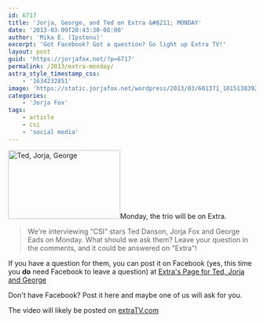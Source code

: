 ```yaml
---
id: 6717
title: 'Jorja, George, and Ted on Extra &#8211; MONDAY'
date: '2013-03-09T20:43:30-08:00'
author: 'Mika E. (Ipstenu)'
excerpt: 'Got Facebook? Got a question? Go light up Extra TV!'
layout: post
guid: 'https://jorjafox.net/?p=6717'
permalink: /2013/extra-monday/
astra_style_timestamp_css:
    - '1634232851'
image: 'https://static.jorjafox.net/wordpress/2013/03/601371_10151383926119755_1267239790_n.jpg'
categories:
    - 'Jorja Fox'
tags:
    - article
    - csi
    - 'social media'
---
```


<img class="alignleft size-thumbnail wp-image-6718" alt="Ted, Jorja, George" src="//static.jorjafox.net/wordpress/2013/03/601371_10151383926119755_1267239790_n-250x250.jpg" width="228" height="140" />Monday, the trio will be on Extra.
<blockquote>We're interviewing “CSI” stars Ted Danson, Jorja Fox and George Eads on Monday. What should we ask them? Leave your question in the comments, and it could be answered on "Extra"!</blockquote>
If you have a question for them, you can post it on Facebook (yes, this time you <strong>do</strong> need Facebook to leave a question) at <a href="https://www.facebook.com/photo.php?fbid=10151383926119755&amp;set=a.172852769754.122327.26676834754&amp;type=1&amp;relevant_count=1">Extra's Page for Ted, Jorja and George</a><b>
</b>

Don't have Facebook? Post it here and maybe one of us will ask for you.

The video will likely be posted on <a href="http://www.extratv.com/">extraTV.com</a>